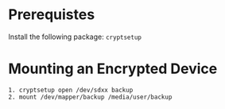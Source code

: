 # Prerequistes

Install the following package: `cryptsetup`

# Mounting an Encrypted Device

```
1. cryptsetup open /dev/sdxx backup
2. mount /dev/mapper/backup /media/user/backup
```
